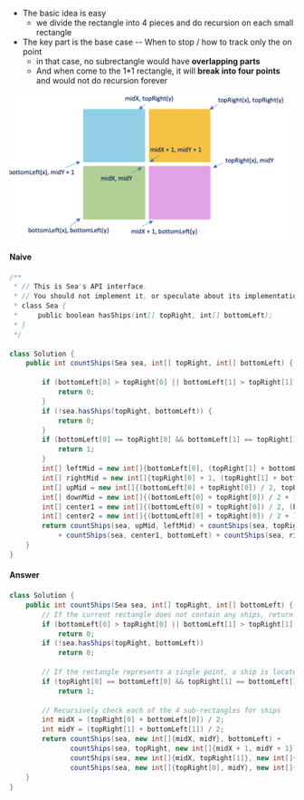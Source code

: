 * The basic idea is easy
  * we divide the rectangle into 4 pieces and do recursion on each small rectangle
* The key part is the base case -- When to stop / how to track only the on point
  * in that case, no subrectangle would have **overlapping parts**
  * And when come to the 1*1 rectangle, it will **break into four points** and would not do recursion forever

![image-20220212135340687](../../images/image-20220212135340687.png)

#### Naive

```java
/**
 * // This is Sea's API interface.
 * // You should not implement it, or speculate about its implementation
 * class Sea {
 *     public boolean hasShips(int[] topRight, int[] bottomLeft);
 * }
 */

class Solution {
    public int countShips(Sea sea, int[] topRight, int[] bottomLeft) {
        
        if (bottomLeft[0] > topRight[0] || bottomLeft[1] > topRight[1]) {
            return 0;
        }
        if (!sea.hasShips(topRight, bottomLeft)) {
            return 0;
        }
        if (bottomLeft[0] == topRight[0] && bottomLeft[1] == topRight[1]) {
            return 1;
        }
        int[] leftMid = new int[]{bottomLeft[0], (topRight[1] + bottomLeft[1])/ 2 + 1};
        int[] rightMid = new int[]{topRight[0] + 1, (topRight[1] + bottomLeft[1])/ 2};
        int[] upMid = new int[]{(bottomLeft[0] + topRight[0]) / 2, topRight[1]};
        int[] downMid = new int[]{(bottomLeft[0] + topRight[0]) / 2 + 1, bottomLeft[1]};
        int[] center1 = new int[]{(bottomLeft[0] + topRight[0]) / 2, (bottomLeft[1] + topRight[1]) / 2};
        int[] center2 = new int[]{(bottomLeft[0] + topRight[0]) / 2 + 1, (bottomLeft[1] + topRight[1]) / 2 + 1};
        return countShips(sea, upMid, leftMid) + countShips(sea, topRight, center2)
            + countShips(sea, center1, bottomLeft) + countShips(sea, rightMid, downMid);
    }
}
```

#### Answer

```java
class Solution {
    public int countShips(Sea sea, int[] topRight, int[] bottomLeft) {
        // If the current rectangle does not contain any ships, return 0.         
        if (bottomLeft[0] > topRight[0] || bottomLeft[1] > topRight[1])
            return 0;
        if (!sea.hasShips(topRight, bottomLeft))
            return 0;

        // If the rectangle represents a single point, a ship is located
        if (topRight[0] == bottomLeft[0] && topRight[1] == bottomLeft[1])
            return 1;

        // Recursively check each of the 4 sub-rectangles for ships
        int midX = (topRight[0] + bottomLeft[0]) / 2;
        int midY = (topRight[1] + bottomLeft[1]) / 2;
        return countShips(sea, new int[]{midX, midY}, bottomLeft) +
               countShips(sea, topRight, new int[]{midX + 1, midY + 1}) +
               countShips(sea, new int[]{midX, topRight[1]}, new int[]{bottomLeft[0], midY + 1}) +
               countShips(sea, new int[]{topRight[0], midY}, new int[]{midX + 1, bottomLeft[1]});
    }
}
```

